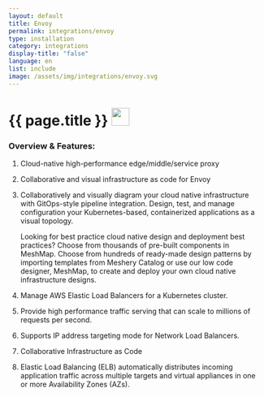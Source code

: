 ```yaml
---
layout: default
title: Envoy
permalink: integrations/envoy
type: installation
category: integrations
display-title: "false"
language: en
list: include
image: /assets/img/integrations/envoy.svg
---
```


<h1>{{ page.title }} <img src="{{ page.image }}" style="width: 35px; height: 35px;" /></h1>


<!-- This needs replaced with the Category property, not the sub-category.
 #### Category: envoy -->

### Overview & Features:
1. Cloud-native high-performance edge/middle/service proxy

2. Collaborative and visual infrastructure as code for Envoy

4. 
    Collaboratively and visually diagram your cloud native infrastructure with GitOps-style pipeline integration. Design, test, and manage configuration your Kubernetes-based, containerized applications as a visual topology.



    Looking for best practice cloud native design and deployment best practices? Choose from thousands of pre-built components in MeshMap. Choose from hundreds of ready-made design patterns by importing templates from Meshery Catalog or use our low code designer, MeshMap, to create and deploy your own cloud native infrastructure designs.



5. Manage AWS Elastic Load Balancers for a Kubernetes cluster.

6. Provide high performance traffic serving that can scale to millions of requests per second.

7. Supports IP address targeting mode for Network Load Balancers.

8. Collaborative Infrastructure as Code

9. Elastic Load Balancing (ELB) automatically distributes incoming application traffic across multiple targets and virtual appliances in one or more Availability Zones (AZs).

